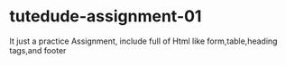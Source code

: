 # tutedude-assignment-01
It just a practice Assignment, include full of Html like form,table,heading tags,and footer

